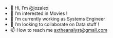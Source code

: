 - 👋 Hi, I’m @jozalex
- 👀 I’m interested in Movies !
- 🌱 I’m currently working as Systems Engineer
- 💞️ I’m looking to collaborate on Data stuff !
- 📫 How to reach me axtheanalyst@gmail.com

<!---
jozalex/jozalex is a ✨ special ✨ repository because its `README.md` (this file) appears on your GitHub profile.
You can click the Preview link to take a look at your changes.
--->
